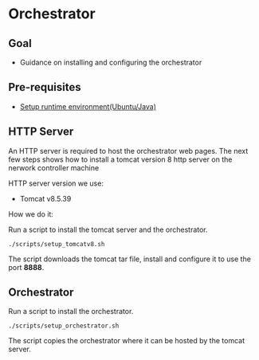 # Orchestrator

## Goal
- Guidance on installing and configuring the orchestrator

## Pre-requisites
- [Setup runtime environment(Ubuntu/Java)](../setenv.md)

## HTTP Server
An HTTP server is required to host the orchestrator web pages. The next few steps shows how to install a tomcat version 8 http server on the nerwork controller machine

HTTP server version we use:
- Tomcat v8.5.39

How we do it:

Run a script to install the tomcat server and the orchestrator.
```
./scripts/setup_tomcatv8.sh
```

The script downloads the tomcat tar file, install and configure it to use the port **8888**.

## Orchestrator
Run a script to install the orchestrator.
```
./scripts/setup_orchestrator.sh
```

The script copies the orchestrator where it can be hosted by the tomcat server.
